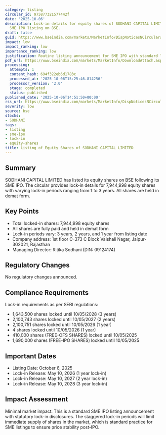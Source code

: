 ```yaml
---
category: listing
circular_id: 975877321577442f
date: '2025-10-06'
description: Lock-in details for equity shares of SODHANI CAPITAL LIMITED following
  SME IPO listing on BSE.
draft: false
guid: https://www.bseindia.com/markets/MarketInfo/DispNoticesNCirculars.aspx?Noticeid={9F28680C-ECBE-4899-9A75-438F25A26ABD}&noticeno=20251006-59&dt=10/06/2025&icount=59&totcount=64&flag=0
impact: low
impact_ranking: low
importance_ranking: low
justification: Routine listing announcement for SME IPO with standard lock-in details
pdf_url: https://www.bseindia.com/markets/MarketInfo/DownloadAttach.aspx?id=20251006-59&attachedId=f5de988c-1588-41ea-9a36-0ab42c8157a4
processing:
  attempts: 1
  content_hash: 694f322eb6d1783c
  processed_at: '2025-10-06T15:25:46.814256'
  processor_version: '2.0'
  stage: completed
  status: published
published_date: '2025-10-06T14:51:50+00:00'
rss_url: https://www.bseindia.com/markets/MarketInfo/DispNoticesNCirculars.aspx?Noticeid={9F28680C-ECBE-4899-9A75-438F25A26ABD}&noticeno=20251006-59&dt=10/06/2025&icount=59&totcount=64&flag=0
severity: low
source: bse
stocks:
- SODHANI
tags:
- listing
- sme-ipo
- lock-in
- equity-shares
title: Listing of Equity Shares of SODHANI CAPITAL LIMITED
---
```


## Summary

SODHANI CAPITAL LIMITED has listed its equity shares on BSE following its SME IPO. The circular provides lock-in details for 7,944,998 equity shares with varying lock-in periods ranging from 1 to 3 years. All shares are held in demat form.

## Key Points

- Total locked-in shares: 7,944,998 equity shares
- All shares are fully paid and held in demat form
- Lock-in periods vary: 3 years, 2 years, and 1 year from listing date
- Company address: 1st floor C-373 C Block Vaishali Nagar, Jaipur-302021, Rajasthan
- Managing Director: Ritika Sodhani (DIN: 09124174)

## Regulatory Changes

No regulatory changes announced.

## Compliance Requirements

Lock-in requirements as per SEBI regulations:
- 1,643,500 shares locked until 10/05/2028 (3 years)
- 2,100,743 shares locked until 10/05/2027 (2 years)
- 2,100,751 shares locked until 10/05/2026 (1 year)
- 4 shares locked until 10/05/2026 (1 year)
- 410,000 shares (FREE-OFS SHARES) locked until 10/05/2025
- 1,690,000 shares (FREE-IPO SHARES) locked until 10/05/2025

## Important Dates

- Listing Date: October 6, 2025
- Lock-in Release: May 10, 2026 (1 year lock-in)
- Lock-in Release: May 10, 2027 (2 year lock-in)
- Lock-in Release: May 10, 2028 (3 year lock-in)

## Impact Assessment

Minimal market impact. This is a standard SME IPO listing announcement with statutory lock-in disclosures. The staggered lock-in periods will limit immediate supply of shares in the market, which is standard practice for SME listings to ensure price stability post-IPO.